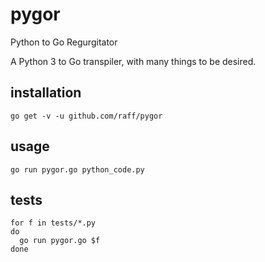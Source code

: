 # pygor
Python to Go Regurgitator

A Python 3 to Go transpiler, with many things to be desired.

## installation

    go get -v -u github.com/raff/pygor
    
## usage

    go run pygor.go python_code.py
    
## tests

    for f in tests/*.py
    do
      go run pygor.go $f
    done
